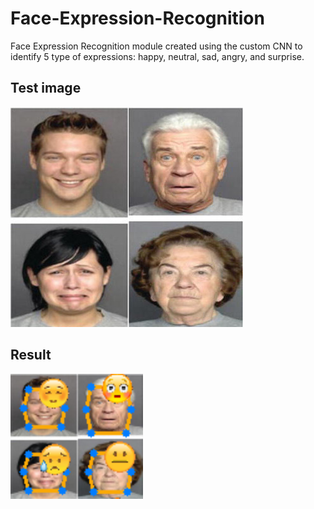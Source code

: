 # Face-Expression-Recognition
Face Expression Recognition module created using the custom CNN to identify 5 type of expressions: happy, neutral, sad, angry, and surprise.
## Test image
![Test image](https://github.com/ojas-wani/Face-Expression-Recognition/blob/main/exp.jpg)
## Result
![Result image](https://github.com/ojas-wani/Face-Expression-Recognition/blob/main/Result.png)
